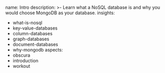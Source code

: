 name: Intro
description: >-
  Learn what a NoSQL database is and why you would choose MongoDB as your
  database.
insights:
  - what-is-nosql
  - key-value-databases
  - column-databases
  - graph-databases
  - document-databases
  - why-mongodb
aspects:
  - obscura
  - introduction
  - workout

